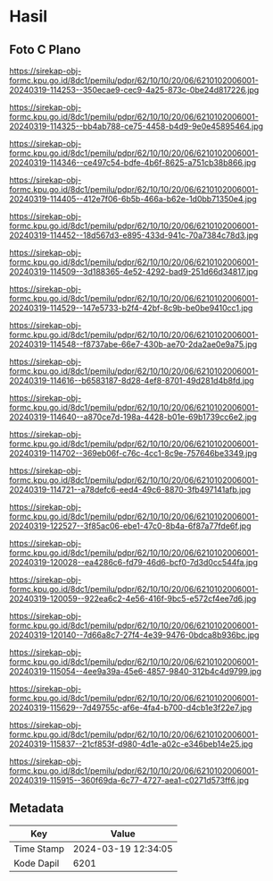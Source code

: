 # Hasil

## Foto C Plano

https://sirekap-obj-formc.kpu.go.id/8dc1/pemilu/pdpr/62/10/10/20/06/6210102006001-20240319-114253--350ecae9-cec9-4a25-873c-0be24d817226.jpg

https://sirekap-obj-formc.kpu.go.id/8dc1/pemilu/pdpr/62/10/10/20/06/6210102006001-20240319-114325--bb4ab788-ce75-4458-b4d9-9e0e45895464.jpg

https://sirekap-obj-formc.kpu.go.id/8dc1/pemilu/pdpr/62/10/10/20/06/6210102006001-20240319-114346--ce497c54-bdfe-4b6f-8625-a751cb38b866.jpg

https://sirekap-obj-formc.kpu.go.id/8dc1/pemilu/pdpr/62/10/10/20/06/6210102006001-20240319-114405--412e7f06-6b5b-466a-b62e-1d0bb71350e4.jpg

https://sirekap-obj-formc.kpu.go.id/8dc1/pemilu/pdpr/62/10/10/20/06/6210102006001-20240319-114452--18d567d3-e895-433d-941c-70a7384c78d3.jpg

https://sirekap-obj-formc.kpu.go.id/8dc1/pemilu/pdpr/62/10/10/20/06/6210102006001-20240319-114509--3d188365-4e52-4292-bad9-251d66d34817.jpg

https://sirekap-obj-formc.kpu.go.id/8dc1/pemilu/pdpr/62/10/10/20/06/6210102006001-20240319-114529--147e5733-b2f4-42bf-8c9b-be0be9410cc1.jpg

https://sirekap-obj-formc.kpu.go.id/8dc1/pemilu/pdpr/62/10/10/20/06/6210102006001-20240319-114548--f8737abe-66e7-430b-ae70-2da2ae0e9a75.jpg

https://sirekap-obj-formc.kpu.go.id/8dc1/pemilu/pdpr/62/10/10/20/06/6210102006001-20240319-114616--b6583187-8d28-4ef8-8701-49d281d4b8fd.jpg

https://sirekap-obj-formc.kpu.go.id/8dc1/pemilu/pdpr/62/10/10/20/06/6210102006001-20240319-114640--a870ce7d-198a-4428-b01e-69b1739cc6e2.jpg

https://sirekap-obj-formc.kpu.go.id/8dc1/pemilu/pdpr/62/10/10/20/06/6210102006001-20240319-114702--369eb06f-c76c-4cc1-8c9e-757646be3349.jpg

https://sirekap-obj-formc.kpu.go.id/8dc1/pemilu/pdpr/62/10/10/20/06/6210102006001-20240319-114721--a78defc6-eed4-49c6-8870-3fb497141afb.jpg

https://sirekap-obj-formc.kpu.go.id/8dc1/pemilu/pdpr/62/10/10/20/06/6210102006001-20240319-122527--3f85ac06-ebe1-47c0-8b4a-6f87a77fde6f.jpg

https://sirekap-obj-formc.kpu.go.id/8dc1/pemilu/pdpr/62/10/10/20/06/6210102006001-20240319-120028--ea4286c6-fd79-46d6-bcf0-7d3d0cc544fa.jpg

https://sirekap-obj-formc.kpu.go.id/8dc1/pemilu/pdpr/62/10/10/20/06/6210102006001-20240319-120059--922ea6c2-4e56-416f-9bc5-e572cf4ee7d6.jpg

https://sirekap-obj-formc.kpu.go.id/8dc1/pemilu/pdpr/62/10/10/20/06/6210102006001-20240319-120140--7d66a8c7-27f4-4e39-9476-0bdca8b936bc.jpg

https://sirekap-obj-formc.kpu.go.id/8dc1/pemilu/pdpr/62/10/10/20/06/6210102006001-20240319-115054--4ee9a39a-45e6-4857-9840-312b4c4d9799.jpg

https://sirekap-obj-formc.kpu.go.id/8dc1/pemilu/pdpr/62/10/10/20/06/6210102006001-20240319-115629--7d49755c-af6e-4fa4-b700-d4cb1e3f22e7.jpg

https://sirekap-obj-formc.kpu.go.id/8dc1/pemilu/pdpr/62/10/10/20/06/6210102006001-20240319-115837--21cf853f-d980-4d1e-a02c-e346beb14e25.jpg

https://sirekap-obj-formc.kpu.go.id/8dc1/pemilu/pdpr/62/10/10/20/06/6210102006001-20240319-115915--360f69da-6c77-4727-aea1-c0271d573ff6.jpg


## Metadata

| Key        | Value               |
| ---------- | ------------------- |
| Time Stamp | 2024-03-19 12:34:05 |
| Kode Dapil | 6201                |



